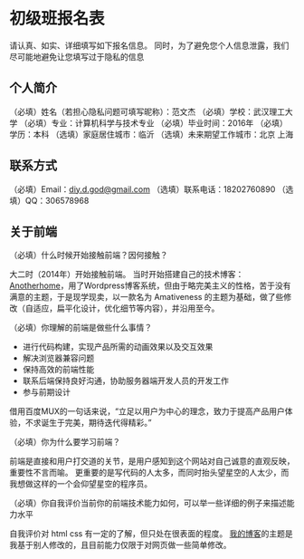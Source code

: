 # 初级班报名表

请认真、如实、详细填写如下报名信息。
同时，为了避免您个人信息泄露，我们尽可能地避免让您填写过于隐私的信息

## 个人简介

（必填）姓名（若担心隐私问题可填写昵称）：范文杰
（必填）学校：武汉理工大学
（必填）专业：计算机科学与技术专业
（必填）毕业时间：2016年
（必填）学历：本科
（选填）家庭居住城市：临沂
（选填）未来期望工作城市：北京 上海

## 联系方式

（必填）Email：diy.d.god@gmail.com
（选填）联系电话：18202760890
（选填）QQ：306578968

## 关于前端

（必填）什么时候开始接触前端？因何接触？

大二时（2014年）开始接触前端。
当时开始搭建自己的技术博客：[Anotherhome](http://www.anotherhome.net/)，用了Wordpress博客系统，但由于略完美主义的性格，苦于没有满意的主题，于是现学现卖，以一款名为 Amativeness 的主题为基础，做了些修改（自适应，扁平化设计，优化细节等内容），并沿用至今。

（必填）你理解的前端是做些什么事情？

+ 进行代码构建，实现产品所需的动画效果以及交互效果
+ 解决浏览器兼容问题
+ 保持高效的前端性能
+ 联系后端保持良好沟通，协助服务器端开发人员的开发工作
+ 参与前期设计

借用百度MUX的一句话来说，“立足以用户为中心的理念，致力于提高产品用户体验，不求诞生于完美，期待迭代得精彩。”

（必填）你为什么要学习前端？

前端是直接和用户打交道的关节，是用户感知到这个网站对自己诚意的直观反映，重要性不言而喻。
更重要的是写代码的人太多，而同时抬头望星空的人太少，而我想做这样的一个会仰望星空的程序员。

（必填）你自我评价当前你的前端技术能力如何，可以举一些详细的例子来描述能力水平

自我评价对 html css 有一定的了解，但只处在很表面的程度。
[我的博客](http://www.anotherhome.net/)的主题是我基于别人修改的，且目前能力仅限于对网页做一些简单修改。
